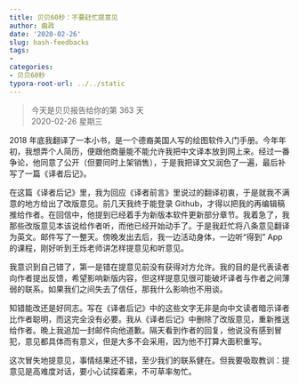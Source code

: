 ```yaml
---
title: 贝贝60秒：不要赶忙提意见
author: 曲政
date: '2020-02-26'
slug: hash-feedbacks
tags:
- 
categories:
- 贝贝60秒
typora-root-url: ../../static
---
```

> 今天是贝贝报告给你的第 363 天   
> 2020-02-26 星期三 

2018 年底我翻译了一本小书，是一个德裔美国人写的绘图软件入门手册。今年年初，我想弄个人简历，便跟他商量能不能允许我把中文译本放到网上来。经过一番争论，他同意了公开（但要同时上架销售），于是我把译文又润色了一遍，最后补写了一篇《译者后记》。

在这篇《译者后记》里，我为回应《译者前言》里说过的翻译初衷，于是就我不满意的地方给出了改版意见。前几天我终于能登录 Github，才得以把我的再编辑稿推给作者。在回信中，他提到已经着手为新版本软件更新部分章节。我着急了，我那些改版意见本该说给作者听，而他已经开始动手了。于是我赶忙将八条意见翻译为英文。邮件写了一整天。傍晚发出去后，我一边活动身体，一边听“得到” App 的课程，刚好听到王烁老师讲怎样提意见和听意见。

我意识到自己错了，第一是错在提意见前没有获得对方允许。我的目的是代表读者向作者提出反馈，希望影响新版内容，但这样提意见很可能破坏译者与作者之间薄弱的联系。如果我们之间失去了信任，那我什么影响也不用谈。

知错能改还是好同志。写在《译者后记》中的这些文字无非是向中文读者暗示译者比作者聪明，而这完全没有必要。我从《译者后记》中删除了改版意见，重新推送给作者。晚上我追加一封邮件向他道歉。隔天看到作者的回复，他说没有感到冒犯，意见都具体而有意义，但是大多不会采用，因为他不打算大面积重写。

这次冒失地提意见，事情结果还不错，至少我们的联系健在。但我要吸取教训：提意见是高难度对话，要小心试探着来，不可草率匆忙。



